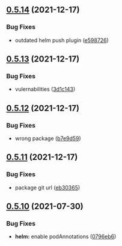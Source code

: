 ## [0.5.14](https://github.com/bsord-io/tiles-api/compare/0.5.13...0.5.14) (2021-12-17)


### Bug Fixes

* outdated helm push plugin ([e598726](https://github.com/bsord-io/tiles-api/commit/e598726053ea785b6bd62f8446196cf89be5138e))



## [0.5.13](https://github.com/bsord-io/tiles-api/compare/0.5.12...0.5.13) (2021-12-17)


### Bug Fixes

* vulernabilities ([3d1c143](https://github.com/bsord-io/tiles-api/commit/3d1c14364f67642dc6f7a1df4d0834e4653984c3))



## [0.5.12](https://github.com/bsord-io/tiles-api/compare/0.5.11...0.5.12) (2021-12-17)


### Bug Fixes

* wrong package ([b7e9d59](https://github.com/bsord-io/tiles-api/commit/b7e9d593e43d50388990f6c61b3ca2e4e14e5c4e))



## [0.5.11](https://github.com/bsord-io/tiles-api/compare/0.5.10...0.5.11) (2021-12-17)


### Bug Fixes

* package git url ([eb30365](https://github.com/bsord-io/tiles-api/commit/eb30365f2f02ea5309efe2628ec6d0c3aa06b006))



## [0.5.10](https://github.com/bsord-io/tiles-api/compare/0.5.9...0.5.10) (2021-07-30)


### Bug Fixes

* **helm:** enable podAnnotations ([0796eb6](https://github.com/bsord-io/tiles-api/commit/0796eb6b83e89066c06240e365f008fb6f0102fc))



